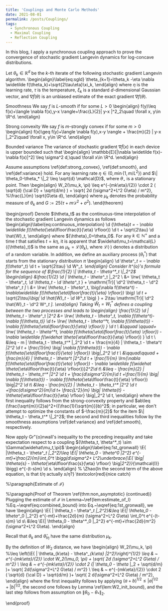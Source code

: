```yaml
---
title: 'Couplings and Monte Carlo Methods'
date: 2021-08-01
permalink: /posts/Couplings/
tags:
  - Synchronous Coupling
  - Maximal Coupling
  - Reflection Coupling
---
```



In this blog, I apply a synchronous coupling approach to prove the convergence of stochastic gradient Langevin dynamics for log-concave distributions.

Let $\theta_k\in \mathbb{R}^d$ be the $k$-th iterate of the following stochastic gradient Langevin algorithm.
\begin{align}\label{eq:sgld}
    \theta_{k+1}=\theta_k -\eta \nabla \widetilde f(\theta_k)+\sqrt{2\tau\eta}\xi_k,
\end{align}
where $\eta$ is the learning rate, $\tau$ is the temperature, $\xi_k$ is a standard $d$-dimensional Gaussian vector, and $\nabla \widetilde f(\theta)$ is an unbiased estimate of the exact gradient $\nabla f(\theta)$.






Smoothness We say $f$ is $L$-smooth if for some $L>0$
\begin{align}
f(y)\leq f(x)+\langle \nabla f(x),y-x \rangle+\frac{L}{2}\| y-x \|^2_2\quad \forall x, y\in \R^d.
\end{align}


Strong convexity
We say $f$ is $m$-strongly convex if for some $m>0$
\begin{align}
f(x)\geq f(y)+\langle \nabla f(y),x-y \rangle + \frac{m}{2} \| y-x \|_2^2\quad \forall x, y\in \R^d.
\end{align}


Bounded variance
The variance of stochastic gradient $\nabla \widetilde f(x)$ in each device is upper bounded such that
\begin{align}
\mathbb{E}[\|\nabla \widetilde f(x)-\nabla f(x)\|^2] \leq \sigma^2 d,\quad \forall x\in \R^d.
\end{align}





















Assume assumptions \ref{def:strong_convex}, \ref{def:smooth}, and \ref{def:variance} hold. For any learning rate $\eta \in (0 , \min\{1, {m}/{L^2}\})$ and $\| \theta_0-\theta_* \|_2 \leq \sqrt{d} \mathcal{D}$, where $\theta_{\star}$ is a stationary point. Then
\begin{align}
W_2(\mu_k, \pi) \leq e^{-{mk\eta}/{2}} \cdot 2 ( \sqrt{d} {\cal D} + \sqrt{d/m} ) + \sqrt{ 2d (\sigma^2+L^2 G\eta) / m^2}, %\frac{L}{m} \sqrt{G\eta d},
\end{align}
where $\mu_k$ denotes the probability measure of $\theta_k$ and $G:=25(\tau+m\mathcal{D}^2+\sigma^2)$.
\end{theorem}


\begin{proof}
Denote $\htheta_t$ as the continuous-time interpolation of the stochastic gradient Langevin dynamics as follows
\begin{align}\label{eq:continuous_interpolation}
\d {\htheta}_t = - \nabla \widetilde f(\htheta_{\eta\lfloor\frac{t}{\eta} \rfloor}) \d t + \sqrt{2\tau} \d \hat{W}_t,
\end{align}
where ${\htheta}_0=\theta_0$. For any $k\in \mathbb{N}^{+}$ and a time $t$ that satisfies $t=k\eta$, it is apparent that $\widehat\mu_t=\mathcal{L}({\htheta}_t)$ is the same as $\mu_k=\mathcal{L}(\theta_k)$, where $\mathcal{L}(\cdot)$ denotes a distribution of a random variable. In addition, we define an auxiliary process $(\theta^*_t)$ that starts from the stationary distribution $\pi$
\begin{align}
\d \theta^*_t = - \nabla f(\theta^*_t) \d t + \sqrt{2\tau} \d W^*_t.
\end{align}
Consider It\^{o}'s formula for the sequence of $\frac{1}{2}  \| \htheta_t - \theta^*_t \|_2^2$
\begin{align}
&\frac{1}{2} \d  \| \htheta_t - \theta^*_t \|_2^2 \\
&= \lrw{ \htheta_t - \theta^*_t, \d \htheta_t - \d \theta^*_t } + \mathrm{Tr}[ \d^2 \htheta_t - \d^2 \theta^*_t ] \\
&= \lrw{ \htheta_t - \theta^*_t, \big(\nabla f(\theta^*_t) -\nabla\widetilde  f(\htheta_{\eta\lfloor\frac{t}{\eta} \rfloor}) \big) \d t + \sqrt{2\tau}\big( \d \hat{W}_t - \d W^*_t \big) } + 2\tau \mathrm{Tr}[ \d^2 \hat{W}_t - \d^2 W^*_t ].
\end{align}
Taking $\hat{W}_t = W^*_t$ defines a coupling between the two processes and leads to
\begin{align}
\frac{1}{2} \d \| \htheta_t - \theta^*_t \|_2^2
&= \lrw{ \htheta_t - \theta^*_t, \nabla f(\theta^*_t)-\nabla f(\htheta_t)} \d t+ \lrw{ \htheta_t - \theta^*_t,  \nabla f(\htheta_{t}) - \nabla f(\htheta_{\eta\lfloor\frac{t}{\eta} \rfloor})  } \d t \\
&\qquad \qquad+ \lrw{ \htheta_t - \theta^*_t, \nabla f(\htheta_{\eta\lfloor\frac{t}{\eta} \rfloor}) - \nabla \widetilde f(\widehat \theta_{\eta\lfloor\frac{t}{\eta} \rfloor}) } \d t \\
&\leq - m \| \htheta_t - \theta_t^* \|_2^2 \d t + \frac{m}{4} \| \htheta_t - \theta^*_t \|_2^2 \d t + \frac{1}{m} \big\| \nabla f(\htheta_{t}) - \nabla f(\htheta_{\eta\lfloor\frac{t}{\eta} \rfloor}) \big\|_2^2 \d t \\
&\qquad\qquad  + \frac{m}{4} \| \htheta_t - \theta^*_t \|_2^2\d t + \frac{1}{m} \lrn{\nabla f(\htheta_{\eta\lfloor\frac{t}{\eta} \rfloor}) - \nabla \widetilde f(\widehat \theta_{\eta\lfloor\frac{t}{\eta} \rfloor})}_2^2\d t\\
&\leq  - \frac{m}{2} \| \htheta_t - \theta_t^* \|_2^2 \d t + \frac{d\sigma^2}{m}\d t +\frac{1}{m} \big\| \nabla f(\htheta_{t}) - \nabla f(\htheta_{\eta\lfloor\frac{t}{\eta} \rfloor}) \big\|_2^2 \d t\\
&\leq - \frac{m}{2} \| \htheta_t - \theta_t^* \|_2^2 \d t +\frac{d\sigma^2}{m}\d t+ \frac{L^2}{m} \big\| \htheta_{t} - \htheta_{\eta\lfloor\frac{t}{\eta} \rfloor} \big\|_2^2 \d t,
\end{align}
where the first inequality follows from the strong-convexity property and $ab\leq  (\frac{\sqrt{m}}{2}a)^2+({\frac{1}{\sqrt{m}}}b)^2$; in particular, we don't attempt to optimize the constants of $-\frac{m}{2}$ for the item $\| \htheta_t - \theta_t^* \|_2^2$; the second and third inequalities follow by the smoothness assumptions \ref{def:variance} and \ref{def:smooth}, respectively.


Now apply Gr\"{o}nwall's inequality to the preceding inequality and take expectation respect to a coupling $(\htheta_t, \theta^*_t) \sim \Gamma(\widehat\mu_t,\pi)$
\begin{align}\label{eq:1st_gronwall}
     \E{ \|\htheta_t - \theta^*_t \|_2^2}\leq  \E{\| \htheta_0 - \theta^*_0 \|_2^2} e^{-mt}+\frac{2}{m}\int_0^t \bigg(d\sigma^2+ L^2\underbrace{\E{ \big\| \htheta_{s} - \htheta_{\eta\lfloor\frac{s}{\eta} \rfloor} \big\|_2^2}}_{\mathcal{I}} \bigg) e^{-(t-s)m} \d s. 
\end{align}
% \Zhao{In the second term of the above equation, is that $t/\eta$ actually $s/\eta$?} \textcolor{red}{nice catch}

%\paragraph{Estimate of $\mathcal{I}$} 

%\paragraph{Proof of Theorem \ref{thm:non_asymptotic} (continued)} 
Plugging the estimate of $\mathcal{I}$ in Lemma~\ref{lem:estimate_of_I} %Eq.~\eqref{eq:combined_bound} 
into Eq.~\eqref{eq:1st_gronwall}, we have
\begin{align}
    \E{ \| \htheta_t - \theta^*_t \|_2^2}&\leq  \E{\| \htheta_0 - \theta^*_0 \|_2^2} e^{-mt}+\frac{2d}{m} (\sigma^2+L^2 G\eta) \int_0^t  e^{-(t-s)m} \d s\\
     &\leq \E{\| \htheta_0 - \theta^*_0 \|_2^2} e^{-mt}+\frac{2d}{m^2} (\sigma^2+L^2 G\eta).
\end{align}

Recall that $\theta_k$ and $\widehat\theta_{t\eta}$ have the same distribution $\mu_k$. 


By the definition of $W_2$ distance, we have
\begin{align}
W_2(\mu_k, \pi) 
%\leq \left(\E{ \| \htheta_{k\eta} - \theta^*_{k\eta} \|_2^2}\right)^{1/2}
\leq & ~ e^{-{mk\eta}/{2}} \cdot W_2(\mu_0, \pi) + \sqrt{ 2d (\sigma^2+L^2 G\eta) / m^2} \\
\leq & ~ e^{-{mk\eta}/{2}} \cdot 2 (\| \theta_0 - \theta_* \|_2 +  \sqrt{d/m} )+ \sqrt{ 2d(\sigma^2+L^2 G\eta) / m^2} \\
\leq & ~ e^{-{mk\eta}/{2}} \cdot 2 ( \sqrt{d} {\cal D} +  \sqrt{d/m} )+  \sqrt{ 2 d(\sigma^2+L^2 G\eta) / m^2},
\end{align}
where the first inequality follows by applying $(a+b)^{1/2}\leq |a|^{1/2}+|b|^{1/2}$, the second one follows by Lemma \ref{lem:W2_init_bound}, and the last step follows from assumption on $\| \theta_0 - \theta_* \|_2$.



\end{proof}

